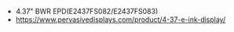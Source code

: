 * 4.37" BWR EPD(E2437FS082/E2437FS083)
* https://www.pervasivedisplays.com/product/4-37-e-ink-display/
